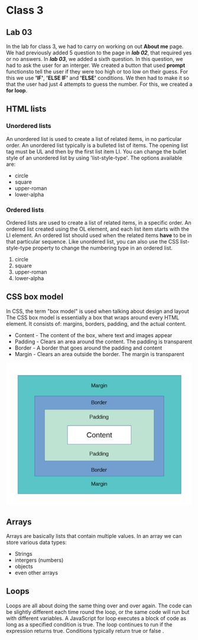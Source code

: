 # Class 3

## Lab 03

In the lab for class 3, we had to carry on working on out **About me** page. 
We had previously added 5 question to the page in ***lab 02***, that required yes or no answers. In ***lab 03***, we added a sixth question.
In this question, we had to ask the user for an interger. We created a button that used **prompt** functionsto tell the user if they were too high or too low on their guess. For this we use **'IF'**, **'ELSE IF'** and **'ELSE'** conditions. 
We then had to make it so that the user had just 4 attempts to guess the number. For this, we created a **for loop**.

## HTML lists

### Unordered lists

An unordered list is used to create a list of related items, in no particular order. 
An unordered list typically is a bulleted list of items.
The opening list tag must be UL and then by the first list item LI.
You can change the bullet style of an unordered list by using 'list-style-type'. The options available are:
  - circle
  - square
  - upper-roman
  - lower-alpha

### Ordered lists

Ordered lists are used to create a list of related items, in a specific order.
An ordered list created using the OL element, and each list item starts with the LI element. 
An ordered list should used when the related items **have** to be in that particular sequence.
Like unordered list, you can also use the CSS list-style-type property to change the numbering type in an ordered list.
  1. circle
  2. square
  3. upper-roman
  4. lower-alpha

## CSS box model

In CSS, the term "box model" is used when talking about design and layout
The CSS box model is essentially a box that wraps around every HTML element. It consists of: margins, borders, padding, and the actual content.
  - Content - The content of the box, where text and images appear
  - Padding - Clears an area around the content. The padding is transparent
  - Border - A border that goes around the padding and content
  - Margin - Clears an area outside the border. The margin is transparent

![box model](boxmodel.png)

## Arrays

Arrays are basically lists that contain multiple values. In an array we can store various data types:
  - Strings
  - intergers (numbers)
  - objects
  - even other arrays

## Loops

Loops are all about doing the same thing over and over again.
The code can be slightly different each time round the loop, or the same code will run but with different variables.
A JavaScript for loop executes a block of code as long as a specified condition is true. The loop continues to run if the expression returns true.
Conditions typically return true or false .
